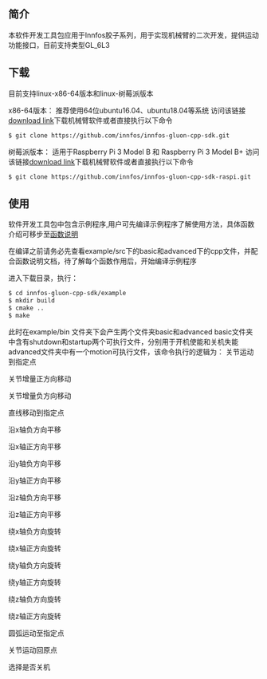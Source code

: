 ## 简介

本软件开发工具包应用于Innfos胶子系列，用于实现机械臂的二次开发，提供运动功能接口，目前支持类型GL_6L3

## 下载

目前支持linux-x86-64版本和linux-树莓派版本

x86-64版本：
推荐使用64位ubuntu16.04、ubuntu18.04等系统
访问该链接[download link](https://github.com/innfos/innfos-gluon-cpp-sdk.git)下载机械臂软件或者直接执行以下命令
```sh
$ git clone https://github.com/innfos/innfos-gluon-cpp-sdk.git
```
树莓派版本：
适用于Raspberry Pi 3 Model B 和 Raspberry Pi 3 Model B+
访问该链接[download link](https://github.com/innfos/innfos-gluon-cpp-sdk-raspi.git)下载机械臂软件或者直接执行以下命令
```sh
$ git clone https://github.com/innfos/innfos-gluon-cpp-sdk-raspi.git
```

## 使用

软件开发工具包中包含示例程序,用户可先编译示例程序了解使用方法，具体函数介绍可移步至[函数说明](https://innfos.com/instructions/html/index.html)

在编译之前请务必先查看example/src下的basic和advanced下的cpp文件，并配合函数说明文档，待了解每个函数作用后，开始编译示例程序

进入下载目录，执行：

```sh
$ cd innfos-gluon-cpp-sdk/example
$ mkdir build
$ cmake ..
$ make 
```
此时在example/bin 文件夹下会产生两个文件夹basic和advanced
basic文件夹中含有shutdown和startup两个可执行文件，分别用于开机使能和关机失能
advanced文件夹中有一个motion可执行文件，该命令执行的逻辑为：
关节运动到指定点

关节增量正方向移动

关节增量负方向移动

直线移动到指定点

沿x轴负方向平移

沿x轴正方向平移

沿y轴负方向平移

沿y轴正方向平移

沿z轴负方向平移

沿z轴正方向平移

绕x轴负方向旋转

绕x轴正方向旋转

绕y轴负方向旋转

绕y轴正方向旋转

绕z轴负方向旋转

绕z轴正方向旋转

圆弧运动至指定点

关节运动回原点

选择是否关机
